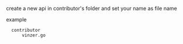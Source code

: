 create a new api in contributor's folder and set your name as file name 

example

```
  contributor
      vinzer.go
```

